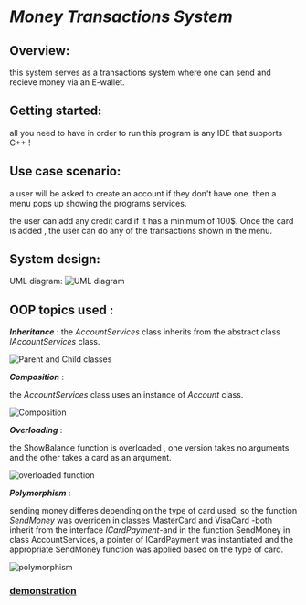 # ***Money Transactions System***

## Overview:
this system serves as a transactions system where one can send and recieve money via an E-wallet.

## Getting started:
all you need to have in order to run this program is any IDE that supports C++ !
                    
## Use case scenario:
a user will be asked to create an account if they don't have one. then a menu pops up showing the programs services.

the user can add any credit card if it has a minimum of 100$. Once the card is added , the user can do any of the transactions shown in the menu.

## System design:
UML diagram:
![UML diagram](https://github.com/Heba-Islam/Money-Transactions-System/assets/138635164/84ece959-7f9b-4e16-a2eb-f94e53d8dfbf)

## OOP topics used :
***Inheritance*** :
the *AccountServices* class inherits from the abstract class *IAccountServices* class.

![Parent and Child classes](https://github.com/Heba-Islam/Money-Transactions-System/assets/138635164/12cdcefc-1b89-44fd-b6c6-5e951cc5c5dc)

***Composition*** :

the *AccountServices* class uses an instance of *Account* class.

![Composition](https://github.com/Heba-Islam/Money-Transactions-System/assets/138635164/1e0b74f2-c31b-4d1c-b894-023eb6477d09)

***Overloading*** :

the ShowBalance function is overloaded , one version takes no arguments and the other takes a card as an argument.

![overloaded function](https://github.com/Heba-Islam/Money-Transactions-System/assets/138635164/af95c86d-5558-4fbd-a962-9f50addef43a)

***Polymorphism*** :

sending money differes depending on the type of card used, so the function *SendMoney* was overriden in classes MasterCard and VisaCard -both inherit from the interface *ICardPayment*-and in the function SendMoney in class AccountServices, a pointer of ICardPayment was instantiated and the appropriate SendMoney function was applied based on the type of card.

![polymorphism](https://github.com/Heba-Islam/Money-Transactions-System/assets/138635164/73b70a5b-919f-49e5-bafe-d3f5218a8cf7)

### [demonstration](https://drive.google.com/file/d/13JyNvJF-jx46K9zNku52Kk2dEwyag1Vz/view?usp=drivesdkhttps://github.com/Heba-Islam/Money-Transactions-System)










